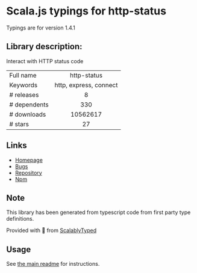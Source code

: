 
# Scala.js typings for http-status

Typings are for version 1.4.1

## Library description:
Interact with HTTP status code

|                    |                 |
| ------------------ | :-------------: |
| Full name          | http-status |
| Keywords           | http, express, connect |
| # releases         | 8 |
| # dependents       | 330 |
| # downloads        | 10562617 |
| # stars            | 27 |

## Links
- [Homepage](https://github.com/adaltas/node-http-status)
- [Bugs](http://github.com/adaltas/node-http-status/issues)
- [Repository](https://github.com/adaltas/node-http-status)
- [Npm](https://www.npmjs.com/package/http-status)
    


## Note
This library has been generated from typescript code from first party type definitions.

Provided with :purple_heart: from [ScalablyTyped](https://github.com/oyvindberg/ScalablyTyped)

## Usage
See [the main readme](../../readme.md) for instructions.


